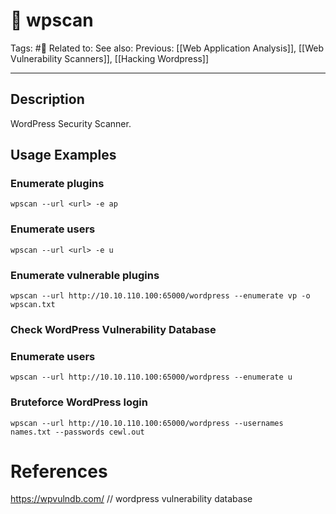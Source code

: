 # 💢 wpscan
Tags: #💢
Related to: 
See also: 
Previous: [[Web Application Analysis]], [[Web Vulnerability Scanners]], [[Hacking Wordpress]]

---
## Description

WordPress Security Scanner.

## Usage Examples

### Enumerate plugins

	wpscan --url <url> -e ap

### Enumerate users

	wpscan --url <url> -e u

### Enumerate vulnerable plugins

	wpscan --url http://10.10.110.100:65000/wordpress --enumerate vp -o wpscan.txt

### Check WordPress Vulnerability Database

### Enumerate users

	wpscan --url http://10.10.110.100:65000/wordpress --enumerate u

### Bruteforce WordPress login

	wpscan --url http://10.10.110.100:65000/wordpress --usernames names.txt --passwords cewl.out
 
# References

https://wpvulndb.com/ // wordpress vulnerability database